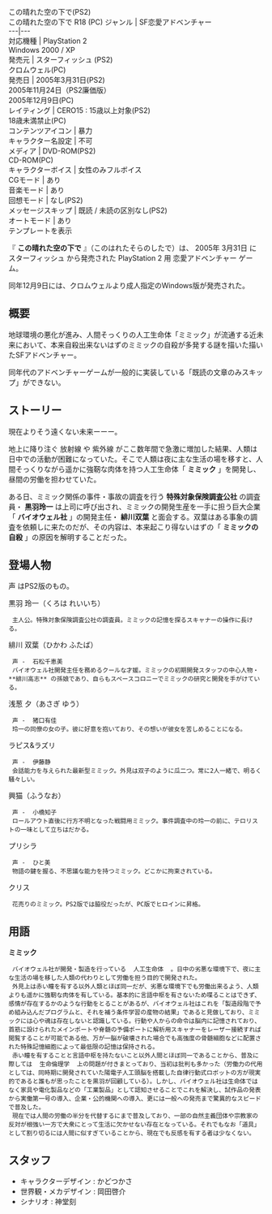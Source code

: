 この晴れた空の下で(PS2)  
この晴れた空の下で R18 (PC)  ジャンル  |  SF恋愛アドベンチャー   
---|---  
対応機種  |  PlayStation 2   
Windows 2000 / XP  
発売元  |  スターフィッシュ  (PS2)   
クロムウェル(PC)  
発売日  |  2005年3月31日(PS2)   
2005年11月24日（PS2廉価版）  
2005年12月9日(PC)  
レイティング  |  CERO15 : 15歳以上対象(PS2)   
18歳未満禁止(PC)  
コンテンツアイコン  |  暴力   
キャラクター名設定  |  不可   
メディア  |  DVD-ROM(PS2)   
CD-ROM(PC)  
キャラクターボイス  |  女性のみフルボイス   
CGモード  |  あり   
音楽モード  |  あり   
回想モード  |  なし(PS2)   
メッセージスキップ  |  既読 / 未読の区別なし(PS2)   
オートモード  |  あり   
テンプレートを表示  
  
『 **この晴れた空の下で** 』（このはれたそらのしたで）は、  2005年  3月31日  に  スターフィッシュ  から発売された
PlayStation 2  用  恋愛アドベンチャー  ゲーム。

同年12月9日には、クロムウェルより成人指定のWindows版が発売された。

##  概要  

地球環境の悪化が進み、人間そっくりの人工生命体「ミミック」が流通する近未来において、本来自殺出来ないはずのミミックの自殺が多発する謎を描いた描いたSFアドベンチャー。

同年代のアドベンチャーゲームが一般的に実装している「既読の文章のみスキップ」ができない。

##  ストーリー  

現在よりそう遠くない未来ーーー。

地上に降り注ぐ  放射線  や  紫外線
がここ数年間で急激に増加した結果、人類は日中での活動が困難になっていた。そこで人類は夜に主な生活の場を移すと、人間そっくりながら遥かに強靭な肉体を持つ人工生命体「
**ミミック** 」を開発し、昼間の労働を担わせていた。

ある日、ミミック関係の事件・事故の調査を行う **特殊対象保険調査公社** の調査員・ **黒羽玲一**
は上司に呼び出され、ミミックの開発生産を一手に担う巨大企業「 **バイオウェル社** 」の開発主任・ **緋川双葉**
と面会する。双葉はある事象の調査を依頼しに来たのだが、その内容は、本来起こり得ないはずの「 **ミミックの自殺** 」の原因を解明することだった。

##  登場人物  

声  はPS2版のもの。

黒羽 玲一（くろは れいいち）

     主人公。特殊対象保険調査公社の調査員。ミミックの記憶を探るスキャナーの操作に長ける。 
緋川 双葉（ひかわ ふたば）

     声 -  石松千恵美 
     バイオウェル社開発主任を務めるクールな才媛。ミミックの初期開発スタッフの中心人物・ **緋川高志** の孫娘であり、自らもスペースコロニーでミミックの研究と開発を手がけている。 
浅葱 夕（あさぎ ゆう）

     声 -  猪口有佳 
     玲一の同僚の女の子。彼に好意を抱いており、その想いが彼女を苦しめることになる。 
ラピス&ラズリ

     声 -  伊藤静 
     会話能力を与えられた最新型ミミック。外見は双子のように瓜二つ。常に2人一緒で、明るく騒々しい。 
興猫（ふうなお）

     声 -  小橋知子 
     ロールアウト直後に行方不明となった戦闘用ミミック。事件調査中の玲一の前に、テロリストの一味として立ちはだかる。 
プリシラ

     声 -  ひと美 
     物語の鍵を握る、不思議な能力を持つミミック。どこかに拘束されている。 
クリス

     花売りのミミック。PS2版では脇役だったが、PC版でヒロインに昇格。 

##  用語  

**ミミック**

     バイオウェル社が開発・製造を行っている  人工生命体  。日中の劣悪な環境下で、夜に主な生活の場を移した人類の代わりとして労働を担う目的で開発された。 
     外見上は赤い瞳を有する以外人類とほぼ同一だが、劣悪な環境下でも労働出来るよう、人類よりも遥かに強靭な肉体を有している。基本的に言語中枢を有さないため喋ることはできず、感情が存在するかのような行動をとることがあるが、バイオウェル社はこれを「製造段階で予め組み込んだプログラムと、それを補う条件学習の産物の結果」であると見做しており、ミミックには心や魂は存在しないと認識している。行動や人からの命令は脳内に記憶されており、首筋に設けられたメインポートや脊髄の予備ポートに解析用スキャナーをレーザー接続すれば閲覧することが可能である他、万が一脳が破壊された場合でも高強度の骨髄細胞などに配置された特殊記憶細胞によって最低限の記憶は保持される。 
     赤い瞳を有することと言語中枢を持たないこと以外人間とほぼ同一であることから、普及に際しては  生命倫理学  上の問題が付きまとっており、当初は批判も多かった（労働力の代用としては、同時期に開発されていた陽電子人工頭脳を搭載した自律行動式ロボットの方が現実的であると誰もが思ったことを黒羽が回顧している）。しかし、バイオウェル社は生命体ではなく家具や電化製品などの「工業製品」として認知させることでこれを解決し、試作品の発表から実働第一号の導入、企業・公的機関への導入、更には一般への発売まで驚異的なスピードで普及した。 
     現在では人間の労働の半分を代替するにまで普及しており、一部の自然主義団体や宗教家の反対が根強い一方で大衆にとって生活に欠かせない存在となっている。それでもなお「道具」として割り切るには人間に似すぎていることから、現在でも反感を有する者は少なくない。 

##  スタッフ  

  * キャラクターデザイン : かどつかさ 
  * 世界観・メカデザイン : 岡田啓介 
  * シナリオ : 神堂刻 

